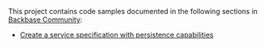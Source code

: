 This project contains code samples documented in the following sections in [Backbase Community](https://community.backbase.com/documentation/ServiceSDK/latest/index):

* [Create a service specification with persistence capabilities](https://community.backbase.com/documentation/ServiceSDK/latest/create_a_persistence_crud_service_specification)
